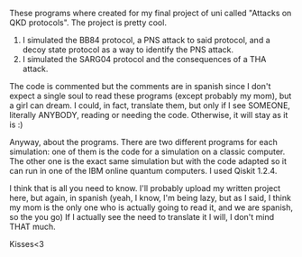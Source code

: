 These programs where created for my final project of uni called "Attacks on QKD protocols". The project is pretty cool. 

1) I simulated the BB84 protocol, a PNS attack to said protocol, and a decoy state protocol as a way to identify the PNS attack. 
2) I simulated the SARG04 protocol and the consequences of a THA attack.

The code is commented but the comments are in spanish since I don't expect a single soul to read these programs (except probably my mom), but a girl can dream.
I could, in fact, translate them, but only if I see SOMEONE, literally ANYBODY, reading or needing the code. Otherwise, it will stay as it is :)

Anyway, about the programs. There are two different programs for each simulation: one of them is the code for a simulation on a classic computer. The other 
one is the exact same simulation but with the code adapted so it can run in one of the IBM online quantum computers. I used Qiskit 1.2.4.

I think that is all you need to know. I'll probably upload my written project here, but again, in spanish (yeah, I know, I'm being lazy, but as I said, I think
my mom is the only one who is actually going to read it, and we are spanish, so the you go) If I actually see the need to translate it I will, I don't mind THAT much.

Kisses<3
